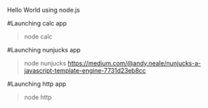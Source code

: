 Hello World using node.js


#Launching calc app
>node calc

#Launching nunjucks app
>node nunjucks
https://medium.com/@andy.neale/nunjucks-a-javascript-template-engine-7731d23eb8cc

#Launching http app
>node http
